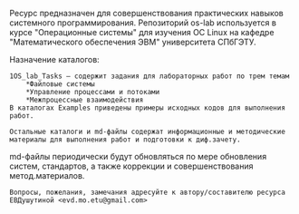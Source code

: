 Ресурс предназначен для совершенствования практических навыков системного программирования.
Репозиторий os-lab используется в курсе "Операционные системы" для изучения ОС Linux
на кафедре "Математического обеспечения ЭВМ" университета СПбГЭТУ. 

Назначение каталогов:


    1OS_lab_Tasks – содержит задания для лабораторных работ по трем темам
	    *Файловые системы
	    *Управление процессами и потоками
	    *Межпроцессные взаимодействия
    В каталогах Examples приведены примеры исходных кодов для выполнения работ.
  
    Остальные каталоги и md-файлы содержат информационные и методические материалы для выполнения работ и подготовки к диф.зачету.
  
md-файлы периодически будут обновляться по мере обновления систем, стандартов, а также коррекции и совершенствования метод.материалов.

    Вопросы, пожелания, замечания адресуйте к автору/составителю ресурса ЕВДушутиной <evd.mo.etu@gmail.com>
